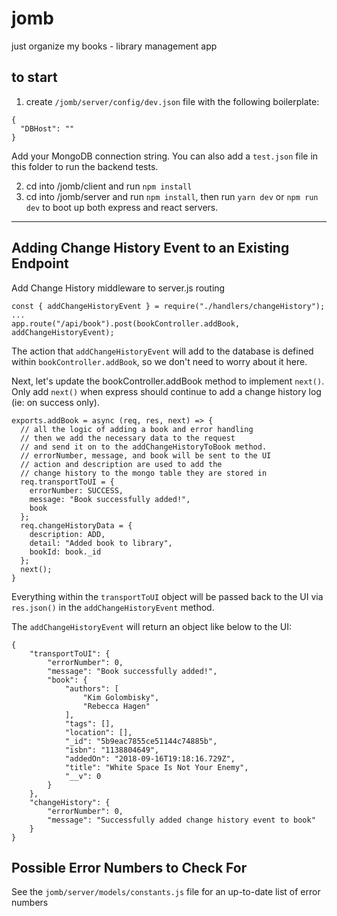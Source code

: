 # jomb

just organize my books - library management app

## to start

1.  create `/jomb/server/config/dev.json` file with the following boilerplate:

```
{
  "DBHost": ""
}
```

Add your MongoDB connection string. You can also add a `test.json` file in this folder to run the backend tests.

2.  cd into /jomb/client and run `npm install`
3.  cd into /jomb/server and run `npm install`, then run `yarn dev` or `npm run dev` to boot up both express and react servers.

---

## Adding Change History Event to an Existing Endpoint

Add Change History middleware to server.js routing

```
const { addChangeHistoryEvent } = require("./handlers/changeHistory");
...
app.route("/api/book").post(bookController.addBook, addChangeHistoryEvent);
```

The action that `addChangeHistoryEvent` will add to the database is defined within `bookController.addBook`, so we don't need to worry about it here.

Next, let's update the bookController.addBook method to implement `next()`. Only add `next()` when express should continue to add a change history log (ie: on success only).

```
exports.addBook = async (req, res, next) => {
  // all the logic of adding a book and error handling
  // then we add the necessary data to the request
  // and send it on to the addChangeHistoryToBook method.
  // errorNumber, message, and book will be sent to the UI
  // action and description are used to add the
  // change history to the mongo table they are stored in
  req.transportToUI = {
    errorNumber: SUCCESS,
    message: "Book successfully added!",
    book
  };
  req.changeHistoryData = {
    description: ADD,
    detail: "Added book to library",
    bookId: book._id
  };
  next();
}
```

Everything within the `transportToUI` object will be passed back to the UI via `res.json()` in the `addChangeHistoryEvent` method.

The `addChangeHistoryEvent` will return an object like below to the UI:

```
{
    "transportToUI": {
        "errorNumber": 0,
        "message": "Book successfully added!",
        "book": {
            "authors": [
                "Kim Golombisky",
                "Rebecca Hagen"
            ],
            "tags": [],
            "location": [],
            "_id": "5b9eac7855ce51144c74885b",
            "isbn": "1138804649",
            "addedOn": "2018-09-16T19:18:16.729Z",
            "title": "White Space Is Not Your Enemy",
            "__v": 0
        }
    },
    "changeHistory": {
        "errorNumber": 0,
        "message": "Successfully added change history event to book"
    }
}
```

## Possible Error Numbers to Check For

See the `jomb/server/models/constants.js` file for an up-to-date list of error numbers
